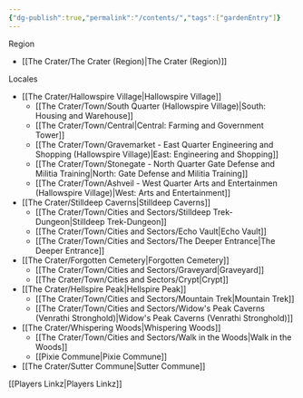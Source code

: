 ```yaml
---
{"dg-publish":true,"permalink":"/contents/","tags":["gardenEntry"]}
---
```


Region
- [[The Crater/The Crater (Region)\|The Crater (Region)]]

Locales
- [[The Crater/Hallowspire Village\|Hallowspire Village]]
    - [[The Crater/Town/South Quarter (Hallowspire Village)\|South: Housing and Warehouse]]
    - [[The Crater/Town/Central\|Central: Farming and Government Tower]]
    - [[The Crater/Town/Gravemarket - East Quarter Engineering and Shopping (Hallowspire Village)\|East: Engineering and Shopping]]
    - [[The Crater/Town/Stonegate - North Quarter Gate Defense and Militia Training\|North: Gate Defense and Militia Training]]
    - [[The Crater/Town/Ashveil - West Quarter Arts and Entertainmen (Hallowspire Village)\|West: Arts and Entertainment]]
- [[The Crater/Stilldeep Caverns\|Stilldeep Caverns]]
    - [[The Crater/Town/Cities and Sectors/Stilldeep Trek-Dungeon\|Stilldeep Trek-Dungeon]]
    - [[The Crater/Town/Cities and Sectors/Echo Vault\|Echo Vault]]
    - [[The Crater/Town/Cities and Sectors/The Deeper Entrance\|The Deeper Entrance]]
- [[The Crater/Forgotten Cemetery\|Forgotten Cemetery]]
    - [[The Crater/Town/Cities and Sectors/Graveyard\|Graveyard]]
    - [[The Crater/Town/Cities and Sectors/Crypt\|Crypt]]
- [[The Crater/Hellspire Peak\|Hellspire Peak]]
    - [[The Crater/Town/Cities and Sectors/Mountain Trek\|Mountain Trek]]
    - [[The Crater/Town/Cities and Sectors/Widow's Peak Caverns (Venrathi Stronghold)\|Widow's Peak Caverns (Venrathi Stronghold)]]
- [[The Crater/Whispering Woods\|Whispering Woods]]
    - [[The Crater/Town/Cities and Sectors/Walk in the Woods\|Walk in the Woods]]
    - [[Pixie Commune\|Pixie Commune]]
- [[The Crater/Sutter Commune\|Sutter Commune]]

[[Players Linkz\|Players Linkz]]









